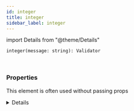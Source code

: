 ```yaml
---
id: integer
title: integer
sidebar_label: integer
---
```


import Details from "@theme/Details"


```tsx
integer(message: string): Validator
```
<br/>



### Properties

This element is often used without passing props

<Details summary={<summary><b>Additional properties for advanced use cases</b></summary>}><div>

| Properties | Type | Description |
| --------- | ---- | ----------- |
| message | string |  |


</div></Details>